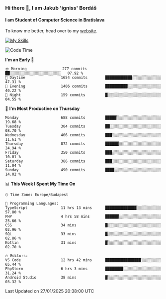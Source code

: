 ### Hi there 👋, I am Jakub 'igniss' Bordáš

#### I am Student of Computer Science in Bratislava
To know me better, head over to my [website](https://bordas.sk).

[![My Skills](https://skillicons.dev/icons?i=js,typescript,html,css,figma,svelte,vue,next,postgresql,nest,express,nodejs)](https://bordas.sk)


<!--START_SECTION:waka-->
![Code Time](http://img.shields.io/badge/Code%20Time-1%2C660%20hrs%2055%20mins-blue)

**I'm an Early 🐤** 

```text
🌞 Morning                277 commits         ██░░░░░░░░░░░░░░░░░░░░░░░   07.92 % 
🌆 Daytime                1654 commits        ████████████░░░░░░░░░░░░░   47.31 % 
🌃 Evening                1406 commits        ██████████░░░░░░░░░░░░░░░   40.22 % 
🌙 Night                  159 commits         █░░░░░░░░░░░░░░░░░░░░░░░░   04.55 % 
```
📅 **I'm Most Productive on Thursday** 

```text
Monday                   688 commits         █████░░░░░░░░░░░░░░░░░░░░   19.68 % 
Tuesday                  304 commits         ██░░░░░░░░░░░░░░░░░░░░░░░   08.70 % 
Wednesday                406 commits         ███░░░░░░░░░░░░░░░░░░░░░░   11.61 % 
Thursday                 872 commits         ██████░░░░░░░░░░░░░░░░░░░   24.94 % 
Friday                   350 commits         ███░░░░░░░░░░░░░░░░░░░░░░   10.01 % 
Saturday                 386 commits         ███░░░░░░░░░░░░░░░░░░░░░░   11.04 % 
Sunday                   490 commits         ████░░░░░░░░░░░░░░░░░░░░░   14.02 % 
```


📊 **This Week I Spent My Time On** 

```text
🕑︎ Time Zone: Europe/Budapest

💬 Programming Languages: 
TypeScript               11 hrs 13 mins      ██████████████░░░░░░░░░░░   57.80 % 
PHP                      4 hrs 58 mins       ██████░░░░░░░░░░░░░░░░░░░   25.66 % 
CSS                      34 mins             █░░░░░░░░░░░░░░░░░░░░░░░░   02.96 % 
SQL                      33 mins             █░░░░░░░░░░░░░░░░░░░░░░░░   02.86 % 
Kotlin                   31 mins             █░░░░░░░░░░░░░░░░░░░░░░░░   02.70 % 

🔥 Editors: 
VS Code                  12 hrs 42 mins      ████████████████░░░░░░░░░   65.44 % 
PhpStorm                 6 hrs 3 mins        ████████░░░░░░░░░░░░░░░░░   31.24 % 
Android Studio           38 mins             █░░░░░░░░░░░░░░░░░░░░░░░░   03.32 % 
```


 Last Updated on 27/01/2025 20:38:00 UTC
<!--END_SECTION:waka-->
